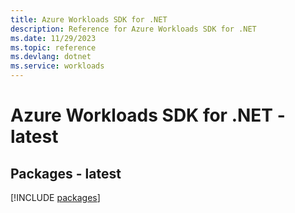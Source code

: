 ```yaml
---
title: Azure Workloads SDK for .NET
description: Reference for Azure Workloads SDK for .NET
ms.date: 11/29/2023
ms.topic: reference
ms.devlang: dotnet
ms.service: workloads
---
```

# Azure Workloads SDK for .NET - latest
## Packages - latest
[!INCLUDE [packages](workloads-index.md)]